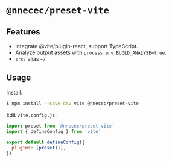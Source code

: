 # `@nnecec/preset-vite`

## Features

- Integrate @vite/plugin-react, support TypeScript.
- Analyze output assets with `process.env.BUILD_ANALYSE=true`.
- `src/` alias `~/`

## Usage

Install:

```bash
$ npm install --save-dev vite @nnecec/preset-vite
```

Edit `vite.config.js`:

```js
import preset from '@nnecec/preset-vite'
import { defineConfig } from 'vite'

export default defineConfig({
  plugins: [preset()],
})
```
